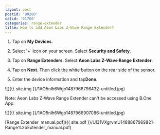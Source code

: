 ```yaml
---
layout: post
postid: '00200'
catid: '01700'
categories: range-extender
title: How to add Aeon Labs Z-Wave Range Extender?
---
```


1. Tap on **My Devices**.

2. Select '+' icon on your screen. Select **Security and Safety**.

3. Tap on **Range Extenders**. Select **Aeon Labs Z-Wave Range Extender**.

4. Tap on **Next**. Then click the white button on the rear side of the sensor.

5. Enter the device information and tap**Done**.

![]({{ site.img }}/1AO5nIh6Wgo1487966796432-untitled.jpg)

Note: Aeon Labs Z-Wave Range Extender can't be accessed using B.One App.

![]({{ site.img }}/1AO5nIh6Wgo1487966907086-untitled.jpg)

[Range Extender_manual.pdf]({{ site.pdf }}/Ul31VXgrvmU1488867969821-Range%2bExtender_manual.pdf)